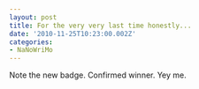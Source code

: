 ```yaml
---
layout: post
title: For the very very last time honestly...
date: '2010-11-25T10:23:00.002Z'
categories:
- NaNoWriMo
---
```


Note the new badge. Confirmed winner. Yey me.
